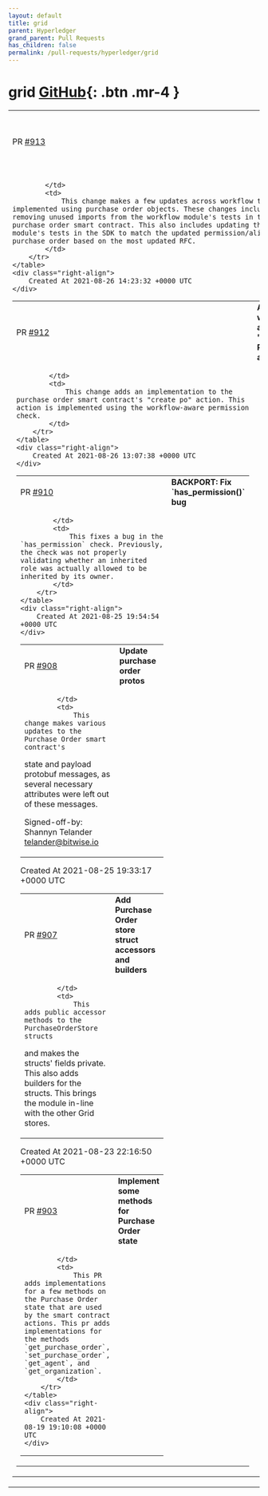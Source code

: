 ```yaml
---
layout: default
title: grid
parent: Hyperledger
grand_parent: Pull Requests
has_children: false
permalink: /pull-requests/hyperledger/grid
---
```


# grid <span class="fs-3 right-align">[GitHub](https://github.com/hyperledger/grid){: .btn .mr-4 }</span>


<div>
    <table>
        <tr>
            <td>
                PR <a href="https://github.com/hyperledger/grid/pull/913" class=".btn">#913</a>
            </td>
            <td>
                <b>
                    Update purchase-order specific workflow tests
                </b>
            </td>
        </tr>
        <tr>
            <td>
                
            </td>
            <td>
                This change makes a few updates across workflow tests implemented using purchase order objects. These changes include removing unused imports from the workflow module's tests in the purchase order smart contract. This also includes updating the workflow module's tests in the SDK to match the updated permission/aliases for purchase order based on the most updated RFC.
            </td>
        </tr>
    </table>
    <div class="right-align">
        Created At 2021-08-26 14:23:32 +0000 UTC
    </div>
</div>

<div>
    <table>
        <tr>
            <td>
                PR <a href="https://github.com/hyperledger/grid/pull/912" class=".btn">#912</a>
            </td>
            <td>
                <b>
                    Add workflow-aware "Create PO" action
                </b>
            </td>
        </tr>
        <tr>
            <td>
                
            </td>
            <td>
                This change adds an implementation to the purchase order smart contract's "create po" action. This action is implemented using the workflow-aware permission check.
            </td>
        </tr>
    </table>
    <div class="right-align">
        Created At 2021-08-26 13:07:38 +0000 UTC
    </div>
</div>

<div>
    <table>
        <tr>
            <td>
                PR <a href="https://github.com/hyperledger/grid/pull/910" class=".btn">#910</a>
            </td>
            <td>
                <b>
                    BACKPORT: Fix `has_permission()` bug
                </b>
            </td>
        </tr>
        <tr>
            <td>
                
            </td>
            <td>
                This fixes a bug in the `has_permission` check. Previously, the check was not properly validating whether an inherited role was actually allowed to be inherited by its owner.
            </td>
        </tr>
    </table>
    <div class="right-align">
        Created At 2021-08-25 19:54:54 +0000 UTC
    </div>
</div>

<div>
    <table>
        <tr>
            <td>
                PR <a href="https://github.com/hyperledger/grid/pull/908" class=".btn">#908</a>
            </td>
            <td>
                <b>
                    Update purchase order protos
                </b>
            </td>
        </tr>
        <tr>
            <td>
                
            </td>
            <td>
                This change makes various updates to the Purchase Order smart contract's
state and payload protobuf messages, as several necessary attributes
were left out of these messages.

Signed-off-by: Shannyn Telander <telander@bitwise.io>
            </td>
        </tr>
    </table>
    <div class="right-align">
        Created At 2021-08-25 19:33:17 +0000 UTC
    </div>
</div>

<div>
    <table>
        <tr>
            <td>
                PR <a href="https://github.com/hyperledger/grid/pull/907" class=".btn">#907</a>
            </td>
            <td>
                <b>
                    Add Purchase Order store struct accessors and builders
                </b>
            </td>
        </tr>
        <tr>
            <td>
                
            </td>
            <td>
                This adds public accessor methods to the PurchaseOrderStore structs
and makes the structs' fields private. This also adds builders for the
structs. This brings the module in-line with the other Grid stores.
            </td>
        </tr>
    </table>
    <div class="right-align">
        Created At 2021-08-23 22:16:50 +0000 UTC
    </div>
</div>

<div>
    <table>
        <tr>
            <td>
                PR <a href="https://github.com/hyperledger/grid/pull/903" class=".btn">#903</a>
            </td>
            <td>
                <b>
                    Implement some methods for Purchase Order state
                </b>
            </td>
        </tr>
        <tr>
            <td>
                
            </td>
            <td>
                This PR adds implementations for a few methods on the Purchase Order state that are used by the smart contract actions. This pr adds implementations for the methods `get_purchase_order`, `set_purchase_order`, `get_agent`, and `get_organization`.
            </td>
        </tr>
    </table>
    <div class="right-align">
        Created At 2021-08-19 19:10:08 +0000 UTC
    </div>
</div>

